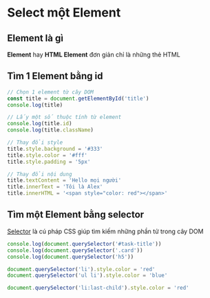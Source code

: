 # Select một Element

## Element là gì

**Element** hay **HTML Element** đơn giản chỉ là những thẻ HTML

## Tìm 1 Element bằng id

```javascript
// Chọn 1 element từ cây DOM
const title = document.getElementById('title')
console.log(title)

// Lấy một số thuộc tính từ element
console.log(title.id)
console.log(title.className)

// Thay đổi style
title.style.background = '#333'
title.style.color = '#fff'
title.style.padding = '5px'

// Thay đổi nội dung
title.textContent = 'Hello mọi người'
title.innerText = 'Tôi là Alex'
title.innerHTML = '<span style="color: red"></span>'
```

## Tìm một Element bằng selector

[Selector](https://www.w3schools.com/cssref/css_selectors.asp) là cú pháp CSS giúp tìm kiếm những phần tử trong cây DOM

```javascript
console.log(document.querySelector('#task-title'))
console.log(document.querySelector('.card'))
console.log(document.querySelector('h5'))

document.querySelector('li').style.color = 'red'
document.querySelector('ul li').style.color = 'blue'

document.querySelector('li:last-child').style.color = 'red'
```
